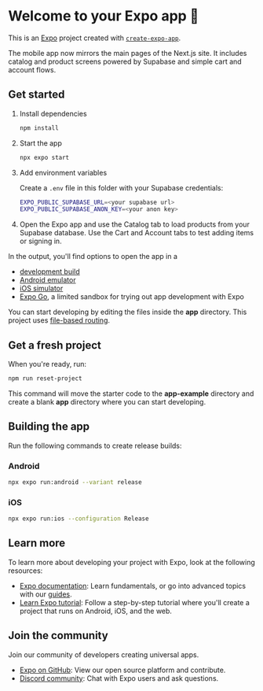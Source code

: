 # Welcome to your Expo app 👋

This is an [Expo](https://expo.dev) project created with [`create-expo-app`](https://www.npmjs.com/package/create-expo-app).

The mobile app now mirrors the main pages of the Next.js site. It includes catalog and product screens powered by Supabase and simple cart and account flows.

## Get started

1. Install dependencies

   ```bash
   npm install
   ```

2. Start the app

   ```bash
   npx expo start
   ```

3. Add environment variables

   Create a `.env` file in this folder with your Supabase credentials:

   ```bash
   EXPO_PUBLIC_SUPABASE_URL=<your supabase url>
   EXPO_PUBLIC_SUPABASE_ANON_KEY=<your anon key>
   ```

4. Open the Expo app and use the Catalog tab to load products from your Supabase database. Use the Cart and Account tabs to test adding items or signing in.

In the output, you'll find options to open the app in a

- [development build](https://docs.expo.dev/develop/development-builds/introduction/)
- [Android emulator](https://docs.expo.dev/workflow/android-studio-emulator/)
- [iOS simulator](https://docs.expo.dev/workflow/ios-simulator/)
- [Expo Go](https://expo.dev/go), a limited sandbox for trying out app development with Expo

You can start developing by editing the files inside the **app** directory. This project uses [file-based routing](https://docs.expo.dev/router/introduction).

## Get a fresh project

When you're ready, run:

```bash
npm run reset-project
```

This command will move the starter code to the **app-example** directory and create a blank **app** directory where you can start developing.

## Building the app

Run the following commands to create release builds:

### Android

```bash
npx expo run:android --variant release
```

### iOS

```bash
npx expo run:ios --configuration Release
```

## Learn more

To learn more about developing your project with Expo, look at the following resources:

- [Expo documentation](https://docs.expo.dev/): Learn fundamentals, or go into advanced topics with our [guides](https://docs.expo.dev/guides).
- [Learn Expo tutorial](https://docs.expo.dev/tutorial/introduction/): Follow a step-by-step tutorial where you'll create a project that runs on Android, iOS, and the web.

## Join the community

Join our community of developers creating universal apps.

- [Expo on GitHub](https://github.com/expo/expo): View our open source platform and contribute.
- [Discord community](https://chat.expo.dev): Chat with Expo users and ask questions.
